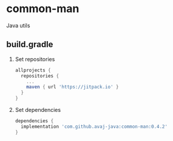 # common-man
Java utils


## build.gradle 
1. Set repositories
    ```gradle
    allprojects {
      repositories {
        ...
        maven { url 'https://jitpack.io' }
      }
    }
    ```
2. Set dependencies
    ```gradle
    dependencies {
      implementation 'com.github.avaj-java:common-man:0.4.2'
    }
    ```
